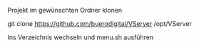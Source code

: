 Projekt im gewünschten Ordner klonen

git clone https://github.com/buerodigital/VServer /opt/VServer

Ins Verzeichnis wechseln und menu.sh ausführen

